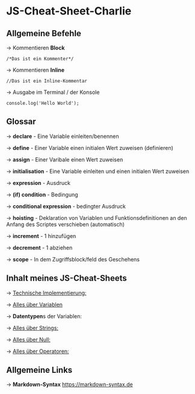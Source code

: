 # JS-Cheat-Sheet-Charlie

## Allgemeine Befehle

-> Kommentieren **Block**

    /*Das ist ein Kommenter*/

-> Kommentieren **Inline**

    //Das ist ein Inline-Kommentar

-> Ausgabe im Terminal / der Konsole

    console.log('Hello World');

## Glossar

-> **declare** - Eine Variable einleiten/benennen

-> **define** - Einer Variable einen initialen Wert zuweisen (definieren)

-> **assign** - Einer Varibale einen Wert zuweisen

-> **initialisation** - Eine Variable einleiten und einen initialen Wert zuweisen

-> **expression** - Ausdruck

-> **(if) condition** - Bedingung

-> **conditional expression** - bedingter Ausdruck

-> **hoisting** - Deklaration von Variablen und Funktionsdefinitionen an den Anfang des Scriptes verschieben (automatisch)

-> **increment** - 1 hinzufügen

-> **decrement** - 1 abziehen

-> **scope** - In dem Zugriffsblock/feld des Geschehens

## Inhalt meines JS-Cheat-Sheets

-> <a href="technischeszujavascript.md">Technische Implementierung:</a>  

-> <a href="variablen.md">Alles über Variablen</a> 

-> **Datentypen**s der Variablen:

-> <a href="string.md">Alles über Strings:</a>

-> <a href="null.md">Alles über Null:</a>

-> <a href="operators.md">Alles über Operatoren:</a>

## Allgemeine Links

-> **Markdown-Syntax**
<https://markdown-syntax.de>
